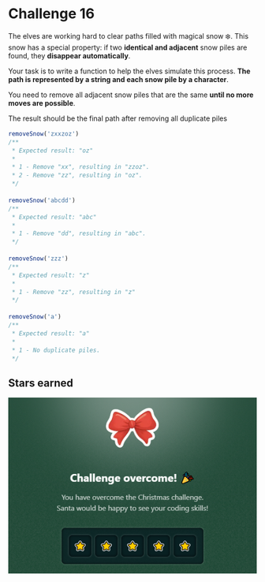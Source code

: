 # Challenge 16

The elves are working hard to clear paths filled with magical snow ❄️. This snow has a special property: if two **identical and adjacent** snow piles are found, they **disappear automatically**.

Your task is to write a function to help the elves simulate this process. **The path is represented by a string and each snow pile by a character**.

You need to remove all adjacent snow piles that are the same **until no more moves are possible**.

The result should be the final path after removing all duplicate piles

```js
removeSnow('zxxzoz')
/**
 * Expected result: "oz"
 *
 * 1 - Remove "xx", resulting in "zzoz".
 * 2 - Remove "zz", resulting in "oz".
 */

removeSnow('abcdd')
/**
 * Expected result: "abc"
 *
 * 1 - Remove "dd", resulting in "abc".
 */

removeSnow('zzz')
/**
 * Expected result: "z"
 *
 * 1 - Remove "zz", resulting in "z"
 */

removeSnow('a')
/**
 * Expected result: "a"
 *
 * 1 - No duplicate piles.
 */
```

## Stars earned

![5 stars](../../.github/16-challenge-stars.png)
